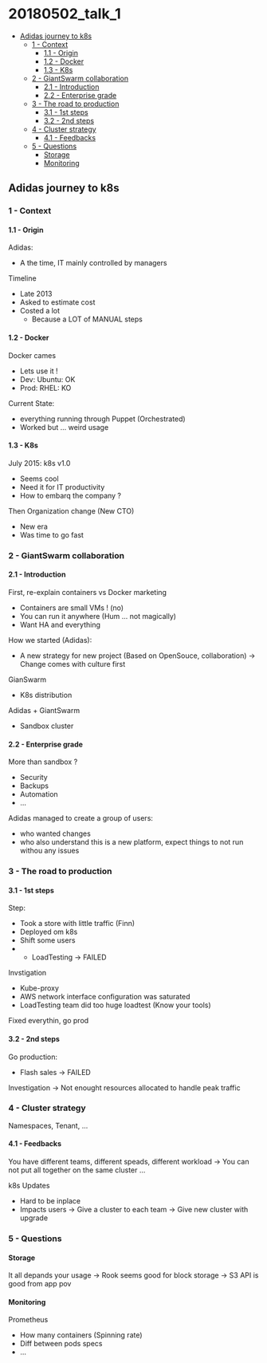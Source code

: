 # 20180502_talk_1

<!-- MarkdownTOC -->

- [Adidas journey to k8s](#adidas-journey-to-k8s)
  - [1 - Context](#1---context)
    - [1.1 - Origin](#11---origin)
    - [1.2 - Docker](#12---docker)
    - [1.3 - K8s](#13---k8s)
  - [2 - GiantSwarm collaboration](#2---giantswarm-collaboration)
    - [2.1 - Introduction](#21---introduction)
    - [2.2 - Enterprise grade](#22---enterprise-grade)
  - [3 - The road to production](#3---the-road-to-production)
    - [3.1 - 1st steps](#31---1st-steps)
    - [3.2 - 2nd steps](#32---2nd-steps)
  - [4 - Cluster strategy](#4---cluster-strategy)
    - [4.1 - Feedbacks](#41---feedbacks)
  - [5 - Questions](#5---questions)
    - [Storage](#storage)
    - [Monitoring](#monitoring)

<!-- /MarkdownTOC -->


## Adidas journey to k8s

### 1 - Context

#### 1.1 - Origin

Adidas:
* A the time, IT mainly controlled by managers

Timeline
* Late 2013
* Asked to estimate cost
* Costed a lot
  + Because a LOT of MANUAL steps


#### 1.2 - Docker

Docker cames
* Lets use it !
* Dev: Ubuntu: OK
* Prod: RHEL: KO

Current State:
* everything running through Puppet (Orchestrated)
* Worked but ... weird usage


#### 1.3 - K8s

July 2015: k8s v1.0
* Seems cool
* Need it for IT productivity
* How to embarq the company ?

Then Organization change (New CTO)
* New era
* Was time to go fast



### 2 - GiantSwarm collaboration

#### 2.1 - Introduction

First, re-explain containers vs Docker marketing
* Containers are small VMs ! (no)
* You can run it anywhere (Hum ... not magically)
* Want HA and everything

How we started (Adidas):
* A new strategy for new project (Based on OpenSouce, collaboration)
-> Change comes with culture first

GianSwarm
* K8s distribution

Adidas + GiantSwarm
* Sandbox cluster


#### 2.2 - Enterprise grade

More than sandbox ?
* Security
* Backups
* Automation
* ...

Adidas managed to create a group of users:
* who wanted changes
* who also understand this is a new platform, expect things to not run withou any issues



### 3 - The road to production

#### 3.1 - 1st steps

Step:
* Took a store with little traffic (Finn)
* Deployed om k8s
* Shift some users
* + LoadTesting
-> FAILED

Invstigation
* Kube-proxy
* AWS network interface configuration was saturated
* LoadTesting team did too huge loadtest (Know your tools)

Fixed everythin, go prod


#### 3.2 - 2nd steps

Go production:
* Flash sales
-> FAILED

Investigation
-> Not enought resources allocated to handle peak traffic



### 4 - Cluster strategy

Namespaces, Tenant, ...

#### 4.1 - Feedbacks

You have different teams, different speads, different workload
-> You can not put all together on the same cluster ...

k8s Updates
* Hard to be inplace
* Impacts users
-> Give a cluster to each team
-> Give new cluster with upgrade



### 5 - Questions

#### Storage

It all depands your usage
-> Rook seems good for block storage
-> S3 API is good from app pov


#### Monitoring

Prometheus
* How many containers (Spinning rate)
* Diff between pods specs
* ...

